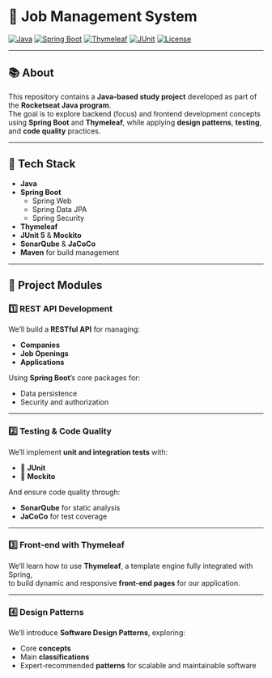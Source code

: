 # 🧠 Job Management System

[![Java](https://img.shields.io/badge/Java-17+-orange?logo=java)](https://www.java.com/)
[![Spring Boot](https://img.shields.io/badge/Spring%20Boot-3.x-brightgreen?logo=springboot)](https://spring.io/projects/spring-boot)
[![Thymeleaf](https://img.shields.io/badge/Thymeleaf-3.x-blue?logo=thymeleaf)](https://www.thymeleaf.org/)
[![JUnit](https://img.shields.io/badge/Tests-JUnit%20%7C%20Mockito-red?logo=java)](https://junit.org/)
[![License](https://img.shields.io/badge/license-MIT-lightgrey.svg)](LICENSE)

---

## 📚 About

This repository contains a **Java-based study project** developed as part of the **Rocketseat Java program**.  
The goal is to explore backend (focus) and frontend development concepts using **Spring Boot** and **Thymeleaf**, while applying **design patterns**, **testing**, and **code quality** practices.

---

## 🚀 Tech Stack

- **Java**
- **Spring Boot**
  - Spring Web
  - Spring Data JPA
  - Spring Security
- **Thymeleaf**
- **JUnit 5** & **Mockito**
- **SonarQube** & **JaCoCo**
- **Maven** for build management

---

## 🧩 Project Modules

### 1️⃣ REST API Development
We’ll build a **RESTful API** for managing:
- **Companies**
- **Job Openings**
- **Applications**

Using **Spring Boot**’s core packages for:
- Data persistence  
- Security and authorization  

---

### 2️⃣ Testing & Code Quality
We’ll implement **unit and integration tests** with:
- 🧪 **JUnit**  
- 🤖 **Mockito**

And ensure code quality through:
- **SonarQube** for static analysis  
- **JaCoCo** for test coverage  

---

### 3️⃣ Front-end with Thymeleaf
We’ll learn how to use **Thymeleaf**, a template engine fully integrated with Spring,  
to build dynamic and responsive **front-end pages** for our application.

---

### 4️⃣ Design Patterns
We’ll introduce **Software Design Patterns**, exploring:
- Core **concepts**  
- Main **classifications**  
- Expert-recommended **patterns** for scalable and maintainable software  
